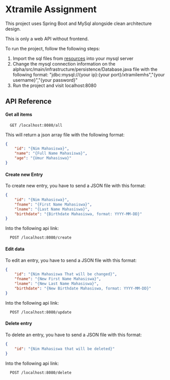 
# Xtramile Assignment

This project uses Spring Boot and MySql alongside clean architecture design.

This is only a web API without frontend.

To run the project, follow the following steps:

1. Import the sql files from [resources](alpha/src/main/resources) into your mysql server
2. Change the mysql connection information on the alpha/src/main/infrastructure/persistence/Database.java file with the following format:   "jdbc:mysql://{your ip}:{your port}/xtramilemhs","{your username}","{your password}"
3. Run the project and visit localhost:8080




## API Reference

#### Get all items

```http
  GET /localhost:8080/all
```
This will return a json array file with the following format:

```json
{
    "id": "{Nim Mahasiswa}",
    "name": "{Full Name Mahasiswa}",
    "age": "{Umur Mahasiswa}"
}
```
#### Create new Entry
To create new entry, you have to send a JSON file with this format:
```json
{
    "id": "{Nim Mahasiswa}",
    "fname": "{First Name Mahasiswa}",
    "lname": "{Last Name Mahasiswa}",
    "birthdate": "{Birthdate Mahasiswa, format: YYYY-MM-DD}"
}
```
Into the following api link:
```http
  POST /localhost:8080/create
```
#### Edit data
To edit an entry, you have to send a JSON file with this format:
```json
{
    "id": "{Nim Mahasiswa That will be changed}",
    "fname": "{New First Name Mahasiswa}",
    "lname": "{New Last Name Mahasiswa}",
    "birthdate": "{New Birthdate Mahasiswa, format: YYYY-MM-DD}"
}
```
Into the following api link:
```http
  POST /localhost:8080/update
```
#### Delete entry
To delete an entry, you have to send a JSON file with this format:
```json
{
    "id": "{Nim Mahasiswa that will be deleted}"
}
```
Into the following api link:
```http
  POST /localhost:8080/delete
```
